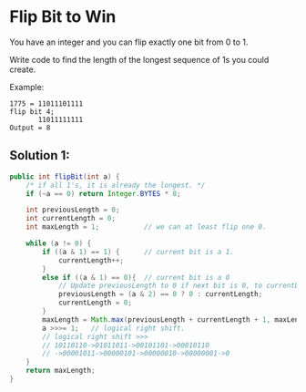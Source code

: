 # Flip Bit to Win

You have an integer and you can flip exactly one bit from 0 to 1.

Write code to find the length of the longest sequence of 1s you could create.


Example:

```
1775 = 11011101111
flip bit 4;
       11011111111
Output = 8
```


## Solution 1:

```java
public int flipBit(int a) {
    /* if all 1's, it is already the longest. */
    if (~a == 0) return Integer.BYTES * 8;

    int previousLength = 0;
    int currentLength = 0;
    int maxLength = 1;           // we can at least flip one 0.

    while (a != 0) {
        if ((a & 1) == 1) {      // current bit is a 1.
            currentLength++;
        }
        else if ((a & 1) == 0){  // current bit is a 0
            // Update previousLength to 0 if next bit is 0, to currentLength if next bit is 1
            previousLength = (a & 2) == 0 ? 0 : currentLength;
            currentLength = 0;
        }  
        maxLength = Math.max(previousLength + currentLength + 1, maxLength);
        a >>>= 1;   // logical right shift.
        // logical right shift >>>
        // 10110110->01011011->00101101->00010110
        // ->00001011->00000101->00000010->00000001->0
    }
    return maxLength;
}
```